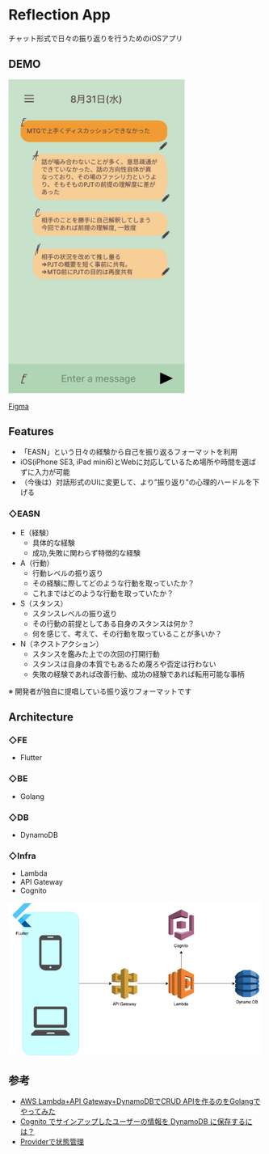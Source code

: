 # Reflection App
チャット形式で日々の振り返りを行うためのiOSアプリ

## DEMO
<img src="ui.png" width="350px">

[Figma](https://www.figma.com/file/Hoqn0h6B3zDAGtcRuOfQGm/YWTReview?node-id=0%3A1)

## Features
* 「EASN」という日々の経験から自己を振り返るフォーマットを利用
* iOS(iPhone SE3, iPad mini6)とWebに対応しているため場所や時間を選ばずに入力が可能
* （今後は）対話形式のUIに変更して、より”振り返り”の心理的ハードルを下げる

### ◇EASN
* E（経験）
    * 具体的な経験
    * 成功,失敗に関わらず特徴的な経験
* A（行動）
    * 行動レベルの振り返り
    * その経験に際してどのような行動を取っていたか？
    * これまではどのような行動を取っていたか？
* S（スタンス）
    * スタンスレベルの振り返り
    * その行動の前提としてある自身のスタンスは何か？
    * 何を感じて、考えて、その行動を取っていることが多いか？
* N（ネクストアクション）
    * スタンスを鑑みた上での次回の打開行動
    * スタンスは自身の本質でもあるため蔑ろや否定は行わない
    * 失敗の経験であれば改善行動、成功の経験であれば転用可能な事柄

※ 開発者が独自に提唱している振り返りフォーマットです

## Architecture
### ◇FE
* Flutter
### ◇BE
* Golang
### ◇DB
* DynamoDB
### ◇Infra
* Lambda
* API Gateway
* Cognito

<img src="drawio.png" width="500px">

## 参考
* [AWS Lambda+API Gateway+DynamoDBでCRUD APIを作るのをGolangでやってみた](https://qiita.com/saki-engineering/items/e5cf56301d94ceea3ce0)
* [Cognito でサインアップしたユーザーの情報を DynamoDB に保存するには？](https://zenn.dev/tatsurom/articles/cognito-data-to-dynamodb)
* [Providerで状態管理](https://www.flutter-study.dev/firebase-app/provider)